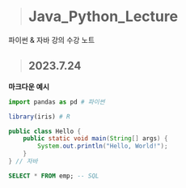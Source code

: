> # Java_Python_Lecture

파이썬 & 자바 강의 수강 노트

> ## 2023.7.24

**마크다운 예시**
```python
import pandas as pd # 파이썬
```
```R
library(iris) # R
```
```java
public class Hello {
	public static void main(String[] args) {
		System.out.println("Hello, World!");
	}
} // 자바
```
```sql
SELECT * FROM emp; -- SQL
```
